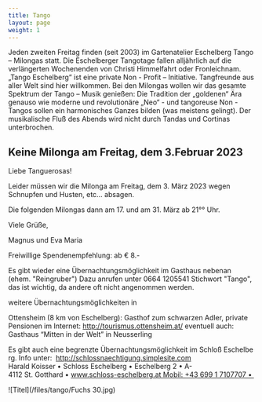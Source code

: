 ```yaml
---
title: Tango
layout: page
weight: 1
---
```


Jeden zweiten Freitag finden (seit 2003) im Gartenatelier Eschelberg Tango – Milongas statt. Die Eschelberger Tangotage fallen alljährlich auf die verlängerten Wochenenden von Christi Himmelfahrt oder Fronleichnam.  
„Tango Eschelberg“ ist eine private Non - Profit – Initiative. Tangfreunde aus aller Welt sind hier willkommen.
Bei den Milongas wollen wir das gesamte Spektrum der Tango – Musik genießen: Die Tradition der „goldenen“ Ära genauso wie moderne und revolutionäre „Neo“ - und tangoreuse Non -Tangos sollen ein harmonisches Ganzes bilden (was meistens gelingt).
Der musikalische Fluß des Abends wird nicht durch Tandas und Cortinas unterbrochen.

## Keine Milonga am Freitag, dem 3.Februar 2023

Liebe Tanguerosas!

Leider müssen wir die Milonga am Freitag, dem 3. März 2023 wegen Schnupfen und Husten, etc… absagen.

Die folgenden Milongas dann am 17. und am 31. März ab 21°° Uhr.

Viele Grüße,

Magnus und Eva Maria



Freiwillige Spendenempfehlung: ab € 8.-

Es gibt wieder eine Übernachtungsmöglichkeit im Gasthaus nebenan (ehem. "Reingruber") Dazu anrufen unter 0664 1205541
Stichwort "Tango", das ist wichtig, da andere oft nicht angenommen werden.

weitere Übernachtungsmöglichkeiten in 

Ottensheim (8 km von Eschelberg): Gasthof zum schwarzen Adler, private Pensionen im Internet: http://tourismus.ottensheim.at/ eventuell auch: Gasthaus “Mitten in der Welt” in Neusserling

Es gibt auch eine begrenzte Übernachtungsmöglichkeit im Schloß Eschelberg.
Info unter: 
http://schlossnaechtigung.simplesite.com
Harald Koisser • Schloss Eschelberg • Eschelberg 2 • A-4112 St. Gotthard • www.schloss-eschelberg.at Mobil: +43 699 1 7107707 • 



![Titel](/files/tango/Fuchs 30.jpg)

